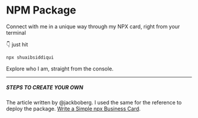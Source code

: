 # NPM Package

Connect with me in a unique way through my NPX card, right from your terminal

👇 just hit

```bash
npx shuaibsiddiqui
```

Explore who I am, straight from the console.

---

##### STEPS TO CREATE YOUR OWN

The article written by @jackboberg. I used the same for the reference to deploy the package.
[Write a Simple npx Business Card](https://studioelsa.se/blog/open-source-oss-npx-business-card).
